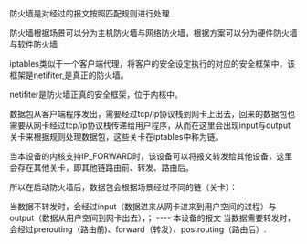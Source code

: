 防火墙是对经过的报文按照匹配规则进行处理

防火墙根据场景可以分为主机防火墙与网络防火墙，根据方案可以分为硬件防火墙与软件防火墙

iptables类似于一个客户端代理，将客户的安全设定执行的对应的安全框架中，该框架是netifiter,是真正的防火墙。


netifiter是防火墙正真的安全框架，位于内核中。

数据包从客户端程序发出，需要经过tcp/ip协议栈到网卡上出去，回来的数据包也需要从网卡经过tcp/ip协议栈传递给用户程序，从而在这里会出现input与output关卡来根据规则处理数据包，这些关卡在iptables中称为链。

当本设备的内核支持IP_FORWARD时，该设备可以将报文转发给其他设备，这里会存在其他关卡，即其他链路由前、转发、路由后。

所以在启动防火墙后，数据包会根据场景经过不同的链（关卡）：

当数据不转发时，会经过input（数据进来从网卡进来到用户空间的过程）与output（数据从用户空间到网卡出去），； ---- 本设备的报文
当数据需要转发时，会经过prerouting（路由前)、forward（转发）、postrouting（路由后）. 
